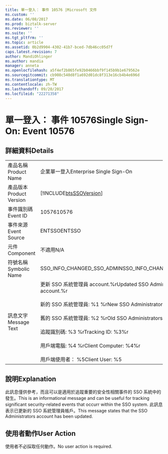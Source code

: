 ```yaml
---
title: 單一登入： 事件 10576 |Microsoft 文件
ms.custom: ''
ms.date: 06/08/2017
ms.prod: biztalk-server
ms.reviewer: ''
ms.suite: ''
ms.tgt_pltfrm: ''
ms.topic: article
ms.assetid: 0b2d9904-4302-41b7-bced-7db46cc05d7f
caps.latest.revision: 7
author: MandiOhlinger
ms.author: mandia
manager: anneta
ms.openlocfilehash: a5f4ef2b865fe92b0466bbf9f145b9b1e679562e
ms.sourcegitcommit: cb908c540d8f1a692d01dc8f313e16cb4b4e696d
ms.translationtype: MT
ms.contentlocale: zh-TW
ms.lasthandoff: 09/20/2017
ms.locfileid: "22271358"
---
```

# <a name="single-sign-on-event-10576"></a><span data-ttu-id="6aa40-102">單一登入： 事件 10576</span><span class="sxs-lookup"><span data-stu-id="6aa40-102">Single Sign-On: Event 10576</span></span>
## <a name="details"></a><span data-ttu-id="6aa40-103">詳細資料</span><span class="sxs-lookup"><span data-stu-id="6aa40-103">Details</span></span>  
  
|||  
|-|-|  
|<span data-ttu-id="6aa40-104">產品名稱</span><span class="sxs-lookup"><span data-stu-id="6aa40-104">Product Name</span></span>|<span data-ttu-id="6aa40-105">企業單一登入</span><span class="sxs-lookup"><span data-stu-id="6aa40-105">Enterprise Single Sign-On</span></span>|  
|<span data-ttu-id="6aa40-106">產品版本</span><span class="sxs-lookup"><span data-stu-id="6aa40-106">Product Version</span></span>|[!INCLUDE[btsSSOVersion](../includes/btsssoversion-md.md)]|  
|<span data-ttu-id="6aa40-107">事件識別碼</span><span class="sxs-lookup"><span data-stu-id="6aa40-107">Event ID</span></span>|<span data-ttu-id="6aa40-108">10576</span><span class="sxs-lookup"><span data-stu-id="6aa40-108">10576</span></span>|  
|<span data-ttu-id="6aa40-109">事件來源</span><span class="sxs-lookup"><span data-stu-id="6aa40-109">Event Source</span></span>|<span data-ttu-id="6aa40-110">ENTSSO</span><span class="sxs-lookup"><span data-stu-id="6aa40-110">ENTSSO</span></span>|  
|<span data-ttu-id="6aa40-111">元件</span><span class="sxs-lookup"><span data-stu-id="6aa40-111">Component</span></span>|<span data-ttu-id="6aa40-112">不適用</span><span class="sxs-lookup"><span data-stu-id="6aa40-112">N/A</span></span>|  
|<span data-ttu-id="6aa40-113">符號名稱</span><span class="sxs-lookup"><span data-stu-id="6aa40-113">Symbolic Name</span></span>|<span data-ttu-id="6aa40-114">SSO_INFO_CHANGED_SSO_ADMIN</span><span class="sxs-lookup"><span data-stu-id="6aa40-114">SSO_INFO_CHANGED_SSO_ADMIN</span></span>|  
|<span data-ttu-id="6aa40-115">訊息文字</span><span class="sxs-lookup"><span data-stu-id="6aa40-115">Message Text</span></span>|<span data-ttu-id="6aa40-116">更新 SSO 系統管理員 account.%r</span><span class="sxs-lookup"><span data-stu-id="6aa40-116">Updated SSO Administrators account.%r</span></span><br /><br /> <span data-ttu-id="6aa40-117">新的 SSO 系統管理員: %1 %r</span><span class="sxs-lookup"><span data-stu-id="6aa40-117">New SSO Administrators: %1%r</span></span><br /><br /> <span data-ttu-id="6aa40-118">舊的 SSO 系統管理員: %2 %r</span><span class="sxs-lookup"><span data-stu-id="6aa40-118">Old SSO Administrators: %2%r</span></span><br /><br /> <span data-ttu-id="6aa40-119">追蹤識別碼: %3 %r</span><span class="sxs-lookup"><span data-stu-id="6aa40-119">Tracking ID: %3%r</span></span><br /><br /> <span data-ttu-id="6aa40-120">用戶端電腦: %4 %r</span><span class="sxs-lookup"><span data-stu-id="6aa40-120">Client Computer: %4%r</span></span><br /><br /> <span data-ttu-id="6aa40-121">用戶端使用者： %5</span><span class="sxs-lookup"><span data-stu-id="6aa40-121">Client User: %5</span></span>|  
  
## <a name="explanation"></a><span data-ttu-id="6aa40-122">說明</span><span class="sxs-lookup"><span data-stu-id="6aa40-122">Explanation</span></span>  
 <span data-ttu-id="6aa40-123">此訊息僅供參考，而且可以是適用於追蹤重要的安全性相關事件的 SSO 系統中的發生。</span><span class="sxs-lookup"><span data-stu-id="6aa40-123">This is an informational message and can be useful for tracking significant security-related events that occurr within the SSO system.</span></span> <span data-ttu-id="6aa40-124">此訊息表示已更新的 SSO 系統管理員帳戶。</span><span class="sxs-lookup"><span data-stu-id="6aa40-124">This message states that the SSO Administrators account has been updated.</span></span>  
  
## <a name="user-action"></a><span data-ttu-id="6aa40-125">使用者動作</span><span class="sxs-lookup"><span data-stu-id="6aa40-125">User Action</span></span>  
 <span data-ttu-id="6aa40-126">使用者不必採取任何動作。</span><span class="sxs-lookup"><span data-stu-id="6aa40-126">No user action is required.</span></span>